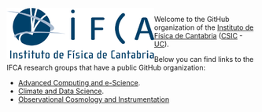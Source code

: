 <img width="300" align="left" src="https://raw.githubusercontent.com/IFCA-all/.github/main/profile/logo.png" alt="IFCA logo" />

Welcome to the GitHub organization of the
[Instituto de Física de Cantabria](https://ifca.unican.es)
([CSIC](https://www.csic.es) -
[UC](https://web.unican.es)).

Below you can find links to the IFCA research groups that have a public GitHub
organization:

* [Advanced Computing and e-Science](https://github.com/IFCA-Advanced-Computing/).
* [Climate and Data Science](https://github.com/SantanderMetGroup/).
* [Observational Cosmology and Instrumentation](https://github.com/IFCA-Cosmology-Group)
